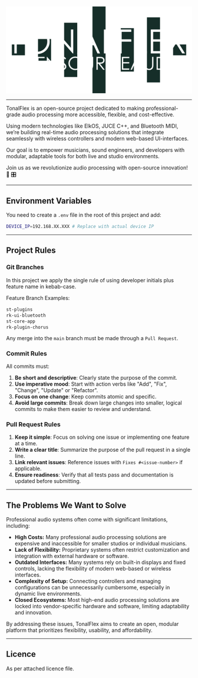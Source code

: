 ![Logotype](.assets/logo.png)

---

TonalFlex is an open-source project dedicated to making professional-grade audio processing more accessible, flexible, and cost-effective.

Using modern technologies like ElkOS, JUCE C++, and Bluetooth MIDI, we’re building real-time audio processing solutions that integrate seamlessly with wireless controllers and modern web-based UI-interfaces.

Our goal is to empower musicians, sound engineers, and developers with modular, adaptable tools for both live and studio environments.

Join us as we revolutionize audio processing with open-source innovation! 🚀 🎛️

---

## Environment Variables

You need to create a `.env` file in the root of this project and add:

```sh
DEVICE_IP=192.168.XX.XXX # Replace with actual device IP
```

---

## Project Rules

### Git Branches

In this project we apply the single rule of using developer initials plus feature name in kebab-case.

Feature Branch Examples:

```shell
st-plugins
rk-ui-bluetooth
st-core-app
rk-plugin-chorus
```

Any merge into the `main` branch must be made through a `Pull Request`.

### Commit Rules

All commits must:

1. **Be short and descriptive**: Clearly state the purpose of the commit.
2. **Use imperative mood**: Start with action verbs like "Add", "Fix", "Change", "Update" or "Refactor".
3. **Focus on one change**: Keep commits atomic and specific.
4. **Avoid large commits**: Break down large changes into smaller, logical commits to make them easier to review and understand.

### Pull Request Rules

1. **Keep it simple**: Focus on solving one issue or implementing one feature at a time.
2. **Write a clear title**: Summarize the purpose of the pull request in a single line.
3. **Link relevant issues**: Reference issues with `Fixes #<issue-number>` if applicable.
4. **Ensure readiness**: Verify that all tests pass and documentation is updated before submitting.

---

## The Problems We Want to Solve

Professional audio systems often come with significant limitations, including:

- **High Costs:** Many professional audio processing solutions are expensive and inaccessible for smaller studios or individual musicians.
- **Lack of Flexibility:** Proprietary systems often restrict customization and integration with external hardware or software.
- **Outdated Interfaces:** Many systems rely on built-in displays and fixed controls, lacking the flexibility of modern web-based or wireless interfaces.
- **Complexity of Setup:** Connecting controllers and managing configurations can be unnecessarily cumbersome, especially in dynamic live environments.
- **Closed Ecosystems:** Most high-end audio processing solutions are locked into vendor-specific hardware and software, limiting adaptability and innovation.

By addressing these issues, TonalFlex aims to create an open, modular platform that prioritizes flexibility, usability, and affordability.

---

## Licence

As per attached licence file.
